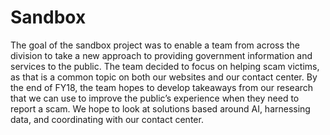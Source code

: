 # Sandbox

The goal of the sandbox project was to enable a team from across the division to take a new approach to providing government information and services to the public.  The team decided to focus on helping scam victims, as that is a common topic on both our websites and our contact center.  By the end of FY18, the team hopes to develop takeaways from our research that we can use to improve the public’s experience when they need to report a scam. We hope to look at solutions based around AI, harnessing data, and coordinating with our contact center.
